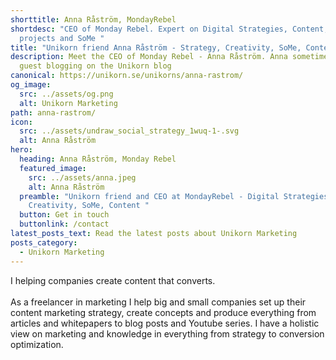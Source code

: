 ```yaml
---
shorttitle: Anna Råström, MondayRebel
shortdesc: "CEO of Monday Rebel. Expert on Digital Strategies, Content, Creative
  projects and SoMe "
title: "Unikorn friend Anna Råström - Strategy, Creativity, SoMe, Content "
description: Meet the CEO of Monday Rebel - Anna Råström. Anna sometimes do some
  guest blogging on the Unikorn blog
canonical: https://unikorn.se/unikorns/anna-rastrom/
og_image:
  src: ../assets/og.png
  alt: Unikorn Marketing
path: anna-rastrom/
icon:
  src: ../assets/undraw_social_strategy_1wuq-1-.svg
  alt: Anna Råström
hero:
  heading: Anna Råström, Monday Rebel
  featured_image:
    src: ../assets/anna.jpeg
    alt: Anna Råström
  preamble: "Unikorn friend and CEO at MondayRebel - Digital Strategies,
    Creativity, SoMe, Content "
  button: Get in touch
  buttonlink: /contact
latest_posts_text: Read the latest posts about Unikorn Marketing
posts_category:
  - Unikorn Marketing
---
```

I helping companies create content that converts.\
\
As a freelancer in marketing I help big and small companies set up their content marketing strategy, create concepts and produce everything from articles and whitepapers to blog posts and Youtube series. I have a holistic view on marketing and knowledge in everything from strategy to conversion optimization.